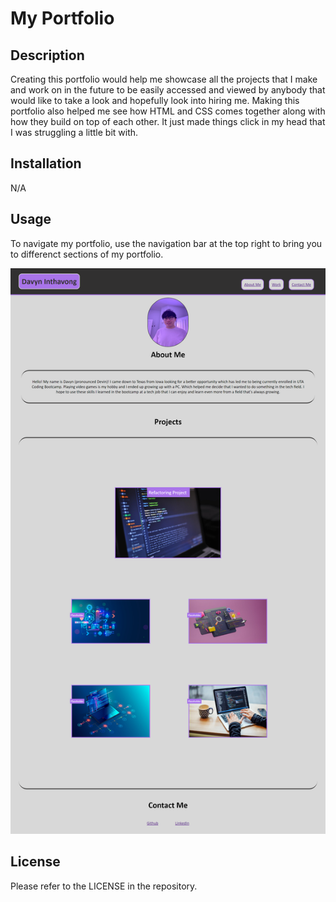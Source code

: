 # My Portfolio

## Description

Creating this portfolio would help me showcase all the projects that I make and work on in the future to be easily accessed and viewed by 
anybody that would like to take a look and hopefully look into hiring me.
Making this portfolio also helped me see how HTML and CSS comes together along with how they build on top of each other. It just made things 
click in my head that I was struggling a little bit with.

## Installation

N/A

## Usage

To navigate my portfolio, use the navigation bar at the top right to bring you to differenct sections of my portfolio.

![My portfolio](assets/images/deployed-page.png)

## License

Please refer to the LICENSE in the repository.